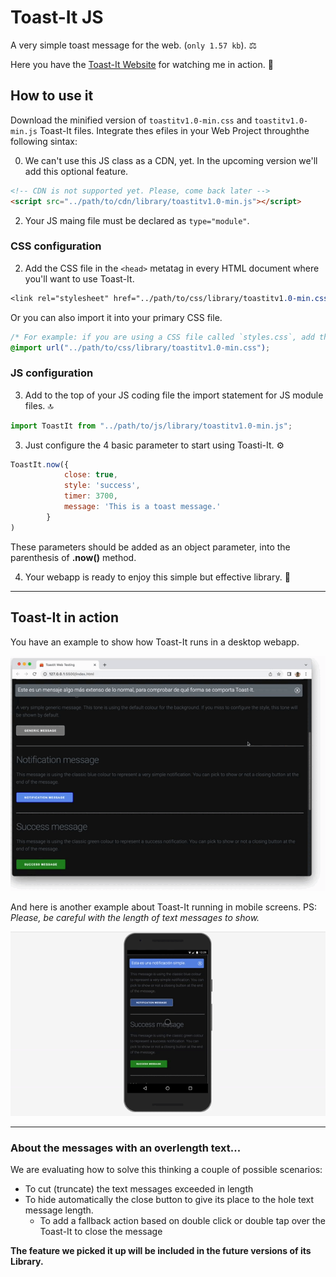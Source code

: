 # Toast-It JS
A very simple toast message for the web. (`only 1.57 kb`). ⚖️

Here you have the [Toast-It Website](https://mobilepadawan.github.io/toastit-js/) for watching me in action. 👀

## How to use it
Download the minified version of `toastitv1.0-min.css` and `toastitv1.0-min.js` Toast-It files.
Integrate thes efiles in your Web Project throughthe following sintax:

0. We can't use this JS class as a CDN, yet. In the upcoming version we'll add this optional feature.

```html
<!-- CDN is not supported yet. Please, come back later -->
<script src="../path/to/cdn/library/toastitv1.0-min.js"></script>
```

2. Your JS maing file must be declared as `type="module"`.

### CSS configuration
2. Add the CSS file in the `<head>` metatag in every HTML document where you'll want to use Toast-It.

```CSS
<link rel="stylesheet" href="../path/to/css/library/toastitv1.0-min.css">
```
Or you can also import it into your primary CSS file.

```css
/* For example: if you are using a CSS file called `styles.css`, add the following link at the top of you CSS file. */
@import url("../path/to/css/library/toastitv1.0-min.css");
```
### JS configuration
3. Add to the top of your JS coding file the import statement for JS module files. 🔝 
   
```javascript
import ToastIt from "../path/to/js/library/toastitv1.0-min.js";
```

3. Just configure the 4 basic parameter to start using Toasti-It. ⚙️
   
```javascript
ToastIt.now({
            close: true, 
            style: 'success', 
            timer: 3700, 
            message: 'This is a toast message.' 
        }
)
```

These parameters should be added as an object parameter, into the parenthesis of **.now()** method.

4. Your webapp is ready to enjoy this simple but effective library. 🥂

<hr>

## Toast-It in action

You have an example to show how Toast-It runs in a desktop webapp.

![Toast-It running in a desktop webapp](https://raw.githubusercontent.com/mobilepadawan/toastit-js/main/images/showing-toast-it-in-action-01.gif)

And here is another example about Toast-It running in mobile screens. 
PS: _Please, be careful with the length of text messages to show._

![Toast-It running in a desktop webapp](https://raw.githubusercontent.com/mobilepadawan/toastit-js/main/images/showing-toast-it-in-action-02.gif)

<hr>

### About the messages with an overlength text...
We are evaluating how to solve this thinking a couple of possible scenarios: 
* To cut (truncate) the text messages exceeded in length
* To hide automatically the close button to give its place to the hole text message length.
   * To add a fallback action based on double click or double tap over the Toast-It to close the message
 
**The feature we picked it up will be included in the future versions of its Library.**
